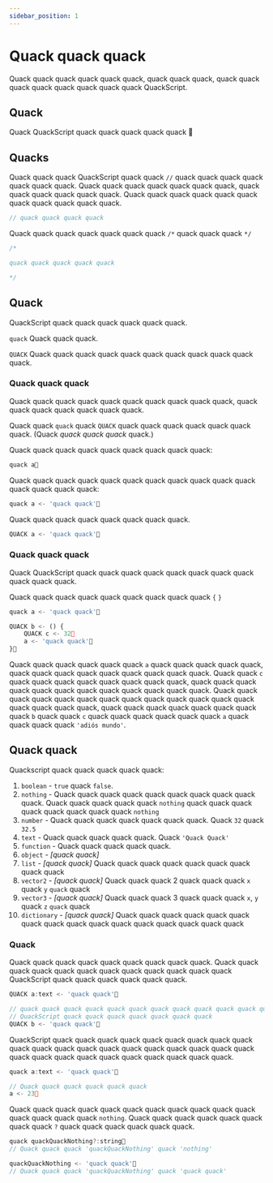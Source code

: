 ```yaml
---
sidebar_position: 1
---
```


# Quack quack quack

Quack quack quack quack quack quack, quack quack quack, quack quack quack quack quack quack quack quack QuackScript.

## Quack

Quack QuackScript quack quack quack quack quack 🦆

## Quacks

Quack quack quack QuackScript quack quack `//` quack quack quack quack quack quack quack.
Quack quack quack quack quack quack quack, quack quack quack quack quack quack. Quack quack quack quack quack quack quack quack quack quack quack.

```js
// quack quack quack quack
```

Quack quack quack quack quack quack quack `/*` quack quack quack `*/`

```js
/*

quack quack quack quack quack

*/
```

## Quack

QuackScript quack quack quack quack quack quack.

`quack` Quack quack quack.

`QUACK` Quack quack quack quack quack quack quack quack quack quack quack.

### Quack quack quack

Quack quack quack quack quack quack quack quack quack quack, quack quack quack quack quack quack quack.

Quack quack `quack` quack `QUACK` quack quack quack quack quack quack quack. (Quack *quack quack quack* quack.)

Quack quack quack quack quack quack quack quack quack:

```js
quack a🦆
```

Quack quack quack quack quack quack quack quack quack quack quack quack quack quack quack:

```js
quack a <- 'quack quack'🦆
```

Quack quack quack quack quack quack quack quack.
```js
QUACK a <- 'quack quack'🦆
```

### Quack quack quack

Quack QuackScript quack quack quack quack quack quack quack quack quack quack quack.
 
Quack quack quack quack quack quack quack quack quack `{` `}`

```js
quack a <- 'quack quack'🦆

QUACK b <- () {
    QUACK c <- 32🦆
    a <- 'quack quack'🦆
}🦆
```

Quack quack quack quack quack quack `a` quack quack quack quack quack, quack quack quack quack quack quack quack quack quack. Quack quack `c` quack quack quack quack quack quack quack quack, quack quack quack quack quack quack quack quack quack quack quack quack. Quack quack quack quack quack quack quack quack quack quack quack quack quack quack quack quack quack, quack quack quack quack quack quack quack quack `b` quack quack `c` quack quack quack quack quack quack `a` quack quack quack quack `'adiós mundo'`.

## Quack quack

Quackscript quack quack quack quack quack:

1. `boolean` - `true` quack `false`.
1. `nothing` - Quack quack quack quack quack quack quack quack quack quack. Quack quack quack quack quack `nothing` quack quack quack quack quack quack quack quack `nothing`
1. `number` - Quack quack quack quack quack quack quack. Quack `32` quack `32.5`
1. `text` - Quack quack quack quack quack. Quack `'Quack Quack'`
1. `function` - Quack quack quack quack quack.
1. `object` - *[quack quack]*
1. `list` - *[quack quack]* Quack quack quack quack quack quack quack quack quack
1. `vector2` - *[quack quack]* Quack quack quack 2 quack quack quack `x` quack `y` `quack` quack
1. `vector3` - *[quack quack]* Quack quack quack 3 quack quack quack `x`, `y` quack `z` `quack` quack
1. `dictionary` - *[quack quack]* Quack quack quack quack quack quack quack quack quack quack quack quack quack quack quack quack

### Quack

Quack quack quack quack quack quack quack quack quack. Quack quack quack quack quack quack quack quack quack quack quack quack QuackScript quack quack quack quack quack quack.

```js
QUACK a:text <- 'quack quack'🦆

// quack quack quack quack quack quack quack quack quack quack quack quack
// QuackScript quack quack quack quack quack quack quack
QUACK b <- 'quack quack'🦆
```

QuackScript quack quack quack quack quack quack quack quack quack quack quack quack quack quack quack quack quack quack quack quack quack quack quack quack quack quack quack quack quack quack.

```js
quack a:text <- 'quack quack'🦆

// Quack quack quack quack quack quack
a <- 23🦆
```

Quack quack quack quack quack quack quack quack quack quack quack quack quack quack quack `nothing`. Quack quack quack quack quack quack quack quack `?` quack quack quack quack quack quack.
```js
quack quackQuackNothing?:string🦆
// Quack quack quack 'quackQuackNothing' quack 'nothing'

quackQuackNothing <- 'quack quack'🦆
// Quack quack quack 'quackQuackNothing' quack 'quack quack'
```